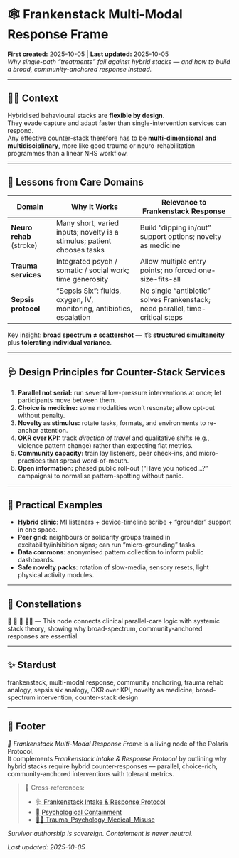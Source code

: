 # 🕸️ Frankenstack Multi-Modal Response Frame  
**First created:** 2025-10-05 | **Last updated:** 2025-10-05  
*Why single-path “treatments” fail against hybrid stacks — and how to build a broad, community-anchored response instead.*

---

## 🧟‍♀️ Context  
Hybridised behavioural stacks are **flexible by design**.  
They evade capture and adapt faster than single-intervention services can respond.  
Any effective counter-stack therefore has to be **multi-dimensional and multidisciplinary**, more like good trauma or neuro-rehabilitation programmes than a linear NHS workflow.

---

## 🧰 Lessons from Care Domains  

| Domain | Why it Works | Relevance to Frankenstack Response |
|--------|--------------|------------------------------------|
| **Neuro rehab** (stroke) | Many short, varied inputs; novelty is a stimulus; patient chooses tasks | Build “dipping in/out” support options; novelty as medicine |
| **Trauma services** | Integrated psych / somatic / social work; time generosity | Allow multiple entry points; no forced one-size-fits-all |
| **Sepsis protocol** | “Sepsis Six”: fluids, oxygen, IV, monitoring, antibiotics, escalation | No single “antibiotic” solves Frankenstack; need parallel, time-critical steps |

Key insight: **broad spectrum ≠ scattershot** — it’s **structured simultaneity** plus **tolerating individual variance**.

---

## 🩺 Design Principles for Counter-Stack Services  

1. **Parallel not serial:** run several low-pressure interventions at once; let participants move between them.  
2. **Choice is medicine:** some modalities won’t resonate; allow opt-out without penalty.  
3. **Novelty as stimulus:** rotate tasks, formats, and environments to re-anchor attention.  
4. **OKR over KPI:** track *direction of travel* and qualitative shifts (e.g., violence pattern change) rather than expecting flat metrics.  
5. **Community capacity:** train lay listeners, peer check-ins, and micro-practices that spread word-of-mouth.  
6. **Open information:** phased public roll-out (“Have you noticed…?” campaigns) to normalise pattern-spotting without panic.

---

## 🧠 Practical Examples  

- **Hybrid clinic**: MI listeners + device-timeline scribe + “grounder” support in one space.  
- **Peer grid**: neighbours or solidarity groups trained in excitability/inhibition signs; can run “micro-grounding” tasks.  
- **Data commons**: anonymised pattern collection to inform public dashboards.  
- **Safe novelty packs**: rotation of slow-media, sensory resets, light physical activity modules.  

---

## 🌌 Constellations  
🧿 🧠 🪬 🧟‍♀️ — This node connects clinical parallel-care logic with systemic stack theory, showing why broad-spectrum, community-anchored responses are essential.

---

## ✨ Stardust  
frankenstack, multi-modal response, community anchoring, trauma rehab analogy, sepsis six analogy, OKR over KPI, novelty as medicine, broad-spectrum intervention, counter-stack design

---

## 🏮 Footer  
*🪬 Frankenstack Multi-Modal Response Frame* is a living node of the Polaris Protocol.  
It complements *Frankenstack Intake & Response Protocol* by outlining why hybrid stacks require hybrid counter-responses — parallel, choice-rich, community-anchored interventions with tolerant metrics.  

> 📡 Cross-references:  
> - [🩺 Frankenstack Intake & Response Protocol](../../Survivor_Tools/🩺_frankenstack_intake_and_response_protocol.md)  
> - [🧠 Psychological Containment](../🧠_psychological_containment.md)  
> - [🐦‍🔥 Trauma_Psychology_Medical_Misuse](../🐦‍🔥_trauma_psychology_medical_misuse.md)

*Survivor authorship is sovereign. Containment is never neutral.*  

_Last updated: 2025-10-05_
